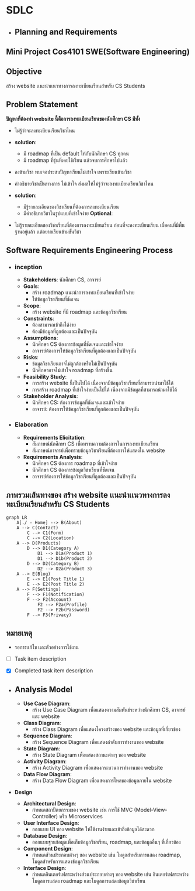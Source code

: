 # SDLC 
- ## **Planning and Requirements**
## Mini Project Cos4101 SWE(Software Engineering)

## Objective
สร้าง website เเนะนำเเนวทางการลงทะเบียนเรียนสำหรับ CS Students

## Problem Statement
**ปัญหาที่ต้องทำ website นี้คือการลงทะเบียนเรียนของนักศึกษา CS มีทั้ง**
- ไม่รู้ว่าจะลงทะเบียนเรียนวิชาไหน 
- **solution**:
  - มี roadmap ที่เป็น default ให้กับนักศึกษา CS ทุกคน
  - มี roadmap ที่รุ่นที่เคยใช้เรียน เเล้วจบการศึกษาไปเเล้ว

- ลงข้ามวิชา พบเจอประสบปัญหาเรียนไม่เข้าใจ เพราะเรียนข้ามวิชา 
- คำอธิบายวิชาเป็นทางการ ไม่เข้าใจ ส่งผลให้ไม่รู้ว่าจะลงทะเบียนเรียนวิชาไหน
- **solution**:
  - มีรู้รายละเอียดของวิชาเรียนที่ต้องการลงทะเบียนเรียน
  - มีคำอธิบายวิชาในรูปแบบที่เข้าใจง่าย
**Optional**:
- ไม่รู้รายละเอียดของวิชาเรียนที่ต้องการลงทะเบียนเรียน ก่อนที่จะลงทะเบียนเรียน เผื่อคนที่มีพื้นฐานอยู่เเล้ว เเต่อยากเรียนข้ามขั้นวิชา

## Software Requirements Engineering Process

- ### inception
  - **Stakeholders**: นักศึกษา CS, อาจารย์
  - **Goals**:
    - สร้าง roadmap เเนะนำการลงทะเบียนเรียนที่เข้าใจง่าย
    - ให้ข้อมูลวิชาเรียนที่ชัดเจน
  - **Scope**:
    - สร้าง website ที่มี roadmap เเละข้อมูลวิชาเรียน
  - **Constraints**:
    - ต้องสามารถเข้าถึงได้ง่าย
    - ต้องมีข้อมูลที่ถูกต้องและเป็นปัจจุบัน
  - **Assumptions**:
    - นักศึกษา CS ต้องการข้อมูลที่ชัดเจนและเข้าใจง่าย
    - อาจารย์ต้องการให้ข้อมูลวิชาเรียนที่ถูกต้องและเป็นปัจจุบัน
  - **Risks**:
    - ข้อมูลวิชาเรียนอาจไม่ถูกต้องหรือไม่เป็นปัจจุบัน
    - นักศึกษาอาจไม่เข้าใจ roadmap ที่สร้างขึ้น
  - **Feasibility Study**:
    - การสร้าง website นี้เป็นไปได้ เนื่องจากมีข้อมูลวิชาเรียนที่สามารถนำมาใช้ได้
    - การสร้าง roadmap ที่เข้าใจง่ายเป็นไปได้ เนื่องจากมีข้อมูลที่สามารถนำมาใช้ได้
  - **Stakeholder Analysis**:
    - นักศึกษา CS: ต้องการข้อมูลที่ชัดเจนและเข้าใจง่าย
    - อาจารย์: ต้องการให้ข้อมูลวิชาเรียนที่ถูกต้องและเป็นปัจจุบัน

- ### Elaboration
  - **Requirements Elicitation**:
    - สัมภาษณ์นักศึกษา CS เพื่อทราบความต้องการในการลงทะเบียนเรียน
    - สัมภาษณ์อาจารย์เพื่อทราบข้อมูลวิชาเรียนที่ต้องการให้แสดงใน website
  - **Requirements Analysis**:
    - นักศึกษา CS ต้องการ roadmap ที่เข้าใจง่าย
    - นักศึกษา CS ต้องการข้อมูลวิชาเรียนที่ชัดเจน
    - อาจารย์ต้องการให้ข้อมูลวิชาเรียนที่ถูกต้องและเป็นปัจจุบัน


## ภาพรวมเส้นทางของ สร้าง website เเนะนำเเนวทางการลงทะเบียนเรียนสำหรับ CS Students

```mermaid
graph LR
    A[./ - Home] --> B(About)
    A --> C(Contact)
        C --> C1(Form)
        C --> C2(Location)
    A --> D(Products)
        D --> D1(Category A)
            D1 --> D1a(Product 1)
            D1 --> D1b(Product 2)
        D --> D2(Category B)
            D2 --> D2a(Product 3)
    A --> E(Blog)
        E --> E1(Post Title 1)
        E --> E2(Post Title 2)
    A --> F(Settings)
        F --> F1(Notification)
        F --> F2(Account)
            F2 --> F2a(Profile)
            F2 --> F2b(Password)
        F --> F3(Privacy)
```

## หมายเหตุ
  - รอการเเก้ไข เเละตัวอย่างการใช้งาน
  - [ ] Task item description
  - [x] Completed task item description


- ## **Analysis Model**
  - **Use Case Diagram**:
    - สร้าง Use Case Diagram เพื่อแสดงความสัมพันธ์ระหว่างนักศึกษา CS, อาจารย์ และ website
  - **Class Diagram**:
    - สร้าง Class Diagram เพื่อแสดงโครงสร้างของ website และข้อมูลที่เกี่ยวข้อง
  - **Sequence Diagram**:
    - สร้าง Sequence Diagram เพื่อแสดงลำดับการทำงานของ website
  - **State Diagram**:
    - สร้าง State Diagram เพื่อแสดงสถานะต่างๆ ของ website
  - **Activity Diagram**:
    - สร้าง Activity Diagram เพื่อแสดงกระบวนการทำงานของ website
  - **Data Flow Diagram**:
    - สร้าง Data Flow Diagram เพื่อแสดงการไหลของข้อมูลภายใน website

- **Design**
  - **Architectural Design**:
    - กำหนดสถาปัตยกรรมของ website เช่น การใช้ MVC (Model-View-Controller) หรือ Microservices
  - **User Interface Design**:
    - ออกแบบ UI ของ website ให้ใช้งานง่ายและเข้าถึงข้อมูลได้สะดวก
  - **Database Design**:
    - ออกแบบฐานข้อมูลเพื่อเก็บข้อมูลวิชาเรียน, roadmap, และข้อมูลอื่นๆ ที่เกี่ยวข้อง
  - **Component Design**:
    - กำหนดส่วนประกอบต่างๆ ของ website เช่น โมดูลสำหรับการแสดง roadmap, โมดูลสำหรับการแสดงข้อมูลวิชาเรียน
  - **Interface Design**:
    - กำหนดอินเตอร์เฟสระหว่างส่วนประกอบต่างๆ ของ website เช่น อินเตอร์เฟสระหว่างโมดูลการแสดง roadmap และโมดูลการแสดงข้อมูลวิชาเรียน